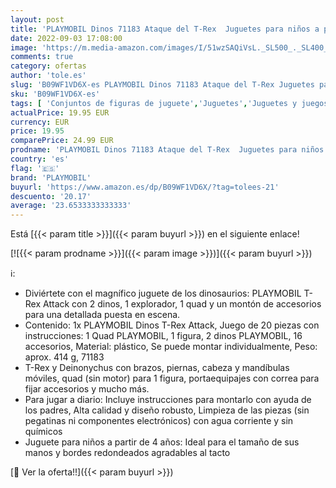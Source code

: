 ```yaml
---
layout: post
title: 'PLAYMOBIL Dinos 71183 Ataque del T-Rex  Juguetes para niños a partir de 4 años'
date: 2022-09-03 17:08:00
image: 'https://m.media-amazon.com/images/I/51wzSAQiVsL._SL500_._SL400_.jpg'
comments: true
category: ofertas
author: 'tole.es'
slug: 'B09WF1VD6X-es PLAYMOBIL Dinos 71183 Ataque del T-Rex Juguetes para niños...'
sku: 'B09WF1VD6X-es'
tags: [ 'Conjuntos de figuras de juguete','Juguetes','Juguetes y juegos','Muñecos y figuras','playmobil','🇪🇸', ]
actualPrice: 19.95 EUR
currency: EUR
price: 19.95
comparePrice: 24.99 EUR
prodname: 'PLAYMOBIL Dinos 71183 Ataque del T-Rex  Juguetes para niños a partir de 4 años'
country: 'es'
flag: '🇪🇸'
brand: 'PLAYMOBIL'
buyurl: 'https://www.amazon.es/dp/B09WF1VD6X/?tag=tolees-21'
descuento: '20.17'
average: '23.6533333333333'
---
```


Está [{{< param title >}}]({{< param buyurl >}}) en el siguiente enlace!

[![{{< param prodname >}}]({{< param image >}})]({{< param buyurl >}})

ℹ️:

- Diviértete con el magnífico juguete de los dinosaurios: PLAYMOBIL T-Rex Attack con 2 dinos, 1 explorador, 1 quad y un montón de accesorios para una detallada puesta en escena.
- Contenido: 1x PLAYMOBIL Dinos T-Rex Attack, Juego de 20 piezas con instrucciones: 1 Quad PLAYMOBIL, 1 figura, 2 dinos PLAYMOBIL, 16 accesorios, Material: plástico, Se puede montar individualmente, Peso: aprox. 414 g, 71183
- T-Rex y Deinonychus con brazos, piernas, cabeza y mandíbulas móviles, quad (sin motor) para 1 figura, portaequipajes con correa para fijar accesorios y mucho más.
- Para jugar a diario: Incluye instrucciones para montarlo con ayuda de los padres, Alta calidad y diseño robusto, Limpieza de las piezas (sin pegatinas ni componentes electrónicos) con agua corriente y sin químicos
- Juguete para niños a partir de 4 años: Ideal para el tamaño de sus manos y bordes redondeados agradables al tacto

[🛒 Ver la oferta!!]({{< param buyurl >}})
